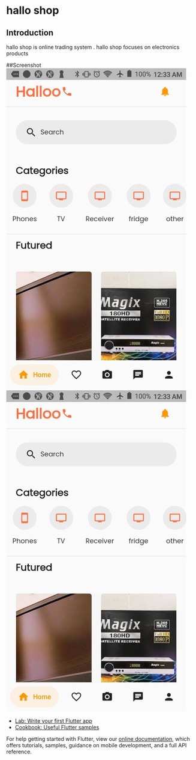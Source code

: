 # hallo shop

## Introduction 
hallo shop is online trading system  . hallo shop focuses on electronics products

##Screenshot 
![alt home](https://github.com/mrnpro/Halloo-Ecomerce-app/blob/main/hallo%20screenshot/homepage)![alt home](https://github.com/mrnpro/Halloo-Ecomerce-app/blob/main/hallo%20screenshot/homepage)
 

- [Lab: Write your first Flutter app](https://flutter.dev/docs/get-started/codelab)
- [Cookbook: Useful Flutter samples](https://flutter.dev/docs/cookbook)

For help getting started with Flutter, view our
[online documentation](https://flutter.dev/docs), which offers tutorials,
samples, guidance on mobile development, and a full API reference.
